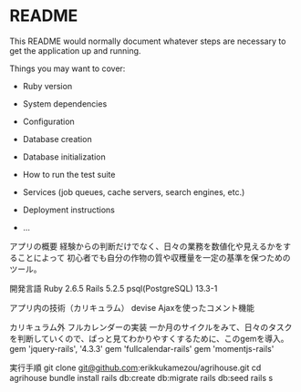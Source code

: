 # README

This README would normally document whatever steps are necessary to get the
application up and running.

Things you may want to cover:

* Ruby version

* System dependencies

* Configuration

* Database creation

* Database initialization

* How to run the test suite

* Services (job queues, cache servers, search engines, etc.)

* Deployment instructions

* ...


アプリの概要
経験からの判断だけでなく、日々の業務を数値化や見えるかをすることによって
初心者でも自分の作物の質や収穫量を一定の基準を保つためのツール。


開発言語
Ruby 2.6.5
Rails 5.2.5
psql(PostgreSQL) 13.3-1

アプリ内の技術（カリキュラム）
devise
Ajaxを使ったコメント機能

カリキュラム外
フルカレンダーの実装
一か月のサイクルをみて、日々のタスクを判断していくので、ぱっと見てわかりやすくするために、このgemを導入。
gem 'jquery-rails', '4.3.3'
gem 'fullcalendar-rails'
gem 'momentjs-rails'

実行手順
git clone git@github.com:erikkukamezou/agrihouse.git
cd agrihouse
bundle install
rails db:create db:migrate
rails db:seed
rails s
